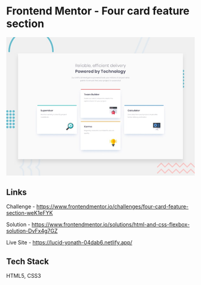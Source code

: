# Frontend Mentor - Four card feature section

![Design preview for the Four card feature section coding challenge](./design/desktop-preview.jpg)

## Links
Challenge - https://www.frontendmentor.io/challenges/four-card-feature-section-weK1eFYK

Solution - https://www.frontendmentor.io/solutions/html-and-css-flexbox-solution-DvFx4g7GZ

Live Site - https://lucid-yonath-04dab6.netlify.app/

## Tech Stack
HTML5, CSS3
